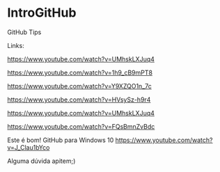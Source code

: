 # IntroGitHub
GitHub Tips

Links:

https://www.youtube.com/watch?v=UMhskLXJuq4

https://www.youtube.com/watch?v=1h9_cB9mPT8

https://www.youtube.com/watch?v=Y9XZQO1n_7c

https://www.youtube.com/watch?v=HVsySz-h9r4

https://www.youtube.com/watch?v=UMhskLXJuq4

https://www.youtube.com/watch?v=FQsBmnZvBdc

Este é bom! GitHub para Windows 10
https://www.youtube.com/watch?v=J_Clau1bYco

Alguma dúvida apitem;)
